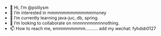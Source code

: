 - 👋 Hi, I’m @pslilysm
- 👀 I’m interested in mmmmmmmmmmmmmoney
- 🌱 I’m currently learning java-juc, db, spring.
- 💞️ I’m looking to collaborate on nnnnnnnnnnnnnothing.
- 📫 How to reach me, emmmmmmmm.......... add my wechat: fyhdsb0127

<!---
Pslilysm/Pslilysm is a ✨ special ✨ repository because its `README.md` (this file) appears on your GitHub profile.
You can click the Preview link to take a look at your changes.
--->
